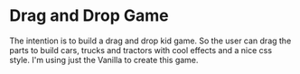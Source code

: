 # Drag and Drop Game
The intention is to build a drag and drop kid game. So the user can drag the parts to build cars, trucks and tractors with cool effects and a nice css style. I'm using just the Vanilla to create this game.


